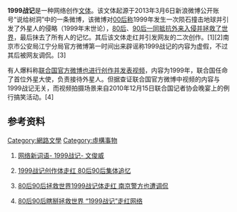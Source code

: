 **1999战记**是一种网络创作[文体](../Page/文体.md "wikilink")。该文体起源于2013年3月6日新浪微博公开账号“说给树洞”中的一条微博，该微博对[00后称](../Page/00后.md "wikilink")1999年发生一次陨石撞击地球并引发了外星人的侵略（1999年末世论），[80后](../Page/80后.md "wikilink")、[90后一同抵抗外来入侵并拯救了世界](../Page/90后.md "wikilink")，最后抹去了所有人的记忆。其后该文体走红并引发网友的二次创作。\[1\]\[2\]南京市公安局江宁分局官方微博第一时间出来辟谣称1999战记的内容为虚假，不过其后被网友调侃。\[3\]

有人爆料称[联合国官方微博也进行创作并发表视频](../Page/联合国.md "wikilink")，内容为1999年，联合国任命了首位外星大使，负责接待外星人。但据查证联合国官方微博中视频的内容与1999战记无关，而视频拍摄场景来自2010年12月15日联合国记者协会晚宴上的例行搞笑活动。\[4\]

## 参考资料

[Category:網路文學](https://zh.wikipedia.org/wiki/Category:網路文學 "wikilink")
[Category:虛構事物](https://zh.wikipedia.org/wiki/Category:虛構事物 "wikilink")

1.  [网络新词语- 1999战记-
    文俊威](http://news.163.com/15/0514/15/APJAUQ1V00014AED.html)
2.  [1999战记创作体走红 80后90后集体追忆](http://www.chinaz.com/news/2013/0307/294933.shtml)
3.  [80后90后拯救世界1999战记体走红
    南京警方也遭调侃](http://news.longhoo.net/2013-03/09/content_10570994.htm?bsh_bid=201999937)

4.  [80后90后瞎掰拯救世界
    “1999战记”走红网络](http://yuqing.jschina.com.cn/system/2013/03/08/016486291.shtml)